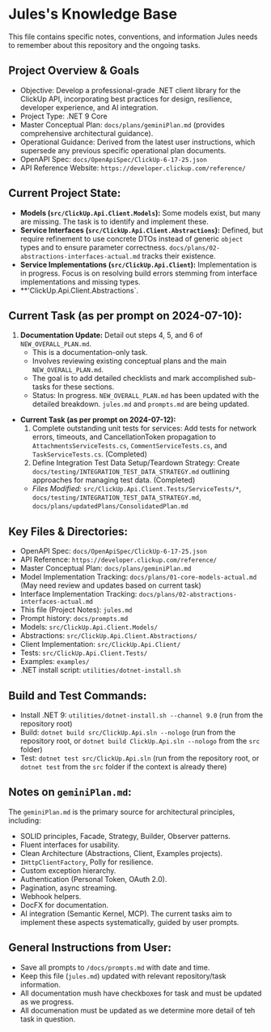# Jules's Knowledge Base

This file contains specific notes, conventions, and information Jules needs to remember about this repository and the ongoing tasks.

## Project Overview & Goals
- Objective: Develop a professional-grade .NET client library for the ClickUp API, incorporating best practices for design, resilience, developer experience, and AI integration.
- Project Type: .NET 9 Core
- Master Conceptual Plan: `docs/plans/geminiPlan.md` (provides comprehensive architectural guidance).
- Operational Guidance: Derived from the latest user instructions, which supersede any previous specific operational plan documents.
- OpenAPI Spec: `docs/OpenApiSpec/ClickUp-6-17-25.json`
- API Reference Website: `https://developer.clickup.com/reference/`

## Current Project State:
- **Models (`src/ClickUp.Api.Client.Models`):** Some models exist, but many are missing. The task is to identify and implement these.
- **Service Interfaces (`src/ClickUp.Api.Client.Abstractions`):** Defined, but require refinement to use concrete DTOs instead of generic `object` types and to ensure parameter correctness. `docs/plans/02-abstractions-interfaces-actual.md` tracks their existence.
- **Service Implementations (`src/ClickUp.Api.Client`):** Implementation is in progress. Focus is on resolving build errors stemming from interface implementations and missing types.
- **'ClickUp.Api.Client.Abstractions`.

## Current Task (as per prompt on 2024-07-10):
1.  **Documentation Update:** Detail out steps 4, 5, and 6 of `NEW_OVERALL_PLAN.md`.
    *   This is a documentation-only task.
    *   Involves reviewing existing conceptual plans and the main `NEW_OVERALL_PLAN.md`.
    *   The goal is to add detailed checklists and mark accomplished sub-tasks for these sections.
    *   Status: In progress. `NEW_OVERALL_PLAN.md` has been updated with the detailed breakdown. `jules.md` and `prompts.md` are being updated.
- **Current Task (as per prompt on 2024-07-12):**
    1. Complete outstanding unit tests for services: Add tests for network errors, timeouts, and CancellationToken propagation to `AttachmentsServiceTests.cs`, `CommentServiceTests.cs`, and `TaskServiceTests.cs`. (Completed)
    2. Define Integration Test Data Setup/Teardown Strategy: Create `docs/testing/INTEGRATION_TEST_DATA_STRATEGY.md` outlining approaches for managing test data. (Completed)
    - *Files Modified:* `src/ClickUp.Api.Client.Tests/ServiceTests/*`, `docs/testing/INTEGRATION_TEST_DATA_STRATEGY.md`, `docs/plans/updatedPlans/ConsolidatedPlan.md`

## Key Files & Directories:
- OpenAPI Spec: `docs/OpenApiSpec/ClickUp-6-17-25.json`
- API Reference: `https://developer.clickup.com/reference/`
- Master Conceptual Plan: `docs/plans/geminiPlan.md`
- Model Implementation Tracking: `docs/plans/01-core-models-actual.md` (May need review and updates based on current task)
- Interface Implementation Tracking: `docs/plans/02-abstractions-interfaces-actual.md`
- This file (Project Notes): `jules.md`
- Prompt history: `docs/prompts.md`
- Models: `src/ClickUp.Api.Client.Models/`
- Abstractions: `src/ClickUp.Api.Client.Abstractions/`
- Client Implementation: `src/ClickUp.Api.Client/`
- Tests: `src/ClickUp.Api.Client.Tests/`
- Examples: `examples/`
- .NET install script: `utilities/dotnet-install.sh`

## Build and Test Commands:
- Install .NET 9: `utilities/dotnet-install.sh --channel 9.0` (run from the repository root)
- Build: `dotnet build src/ClickUp.Api.sln --nologo` (run from the repository root, or `dotnet build ClickUp.Api.sln --nologo` from the `src` folder)
- Test: `dotnet test src/ClickUp.Api.sln` (run from the repository root, or `dotnet test` from the `src` folder if the context is already there)

## Notes on `geminiPlan.md`:
The `geminiPlan.md` is the primary source for architectural principles, including:
- SOLID principles, Facade, Strategy, Builder, Observer patterns.
- Fluent interfaces for usability.
- Clean Architecture (Abstractions, Client, Examples projects).
- `IHttpClientFactory`, Polly for resilience.
- Custom exception hierarchy.
- Authentication (Personal Token, OAuth 2.0).
- Pagination, async streaming.
- Webhook helpers.
- DocFX for documentation.
- AI integration (Semantic Kernel, MCP).
The current tasks aim to implement these aspects systematically, guided by user prompts.

## General Instructions from User:
- Save all prompts to `/docs/prompts.md` with date and time.
- Keep this file (`jules.md`) updated with relevant repository/task information.
- All documentation mush have checkboxes for task and must be updated as we progress.
- All documenation must be updated as we determine more detail of teh task in question.